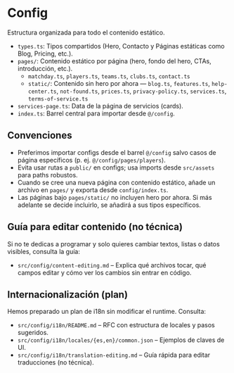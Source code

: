 # Config

Estructura organizada para todo el contenido estático.

- `types.ts`: Tipos compartidos (Hero, Contacto y Páginas estáticas como Blog, Pricing, etc.).
- `pages/`: Contenido estático por página (hero, fondo del hero, CTAs, introducción, etc.).
  - `matchday.ts`, `players.ts`, `teams.ts`, `clubs.ts`, `contact.ts`
  - `static/`: Contenido sin hero por ahora — `blog.ts`, `features.ts`, `help-center.ts`, `not-found.ts`, `prices.ts`, `privacy-policy.ts`, `services.ts`, `terms-of-service.ts`
- `services-page.ts`: Data de la página de servicios (cards).
- `index.ts`: Barrel central para importar desde `@/config`.

## Convenciones

- Preferimos importar configs desde el barrel `@/config` salvo casos de página específicos (p. ej. `@/config/pages/players`).
- Evita usar rutas a `public/` en configs; usa imports desde `src/assets` para paths robustos.
- Cuando se cree una nueva página con contenido estático, añade un archivo en `pages/` y exporta desde `config/index.ts`.
- Las páginas bajo `pages/static/` no incluyen hero por ahora. Si más adelante se decide incluirlo, se añadirá a sus tipos específicos.

## Guía para editar contenido (no técnica)

Si no te dedicas a programar y solo quieres cambiar textos, listas o datos visibles, consulta la guía:

- `src/config/content-editing.md` – Explica qué archivos tocar, qué campos editar y cómo ver los cambios sin entrar en código.

## Internacionalización (plan)

Hemos preparado un plan de i18n sin modificar el runtime. Consulta:

- `src/config/i18n/README.md` – RFC con estructura de locales y pasos sugeridos.
- `src/config/i18n/locales/{es,en}/common.json` – Ejemplos de claves de UI.
- `src/config/i18n/translation-editing.md` – Guía rápida para editar traducciones (no técnica).
